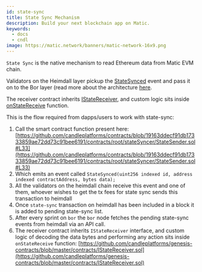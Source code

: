 ```yaml
---
id: state-sync
title: State Sync Mechanism
description: Build your next blockchain app on Matic.
keywords:
  - docs
  - cndl
image: https://matic.network/banners/matic-network-16x9.png 
---
```

`State Sync` is the native mechanism to read Ethereum data from Matic EVM chain. 

Validators on the Heimdall layer pickup the [StateSynced](https://github.com/candleplatforms/contracts/blob/a4c26d59ca6e842af2b8d2265be1da15189e29a4/contracts/root/stateSyncer/StateSender.sol#L24) event and pass it on to the Bor layer (read more about the architecture [here](/docs/contribute/bor/overview). 

The receiver contract inherits [IStateReceiver](https://github.com/candleplatforms/genesis-contracts/blob/master/contracts/IStateReceiver.sol), and custom logic sits inside [onStateReceive](https://github.com/candleplatforms/genesis-contracts/blob/05556cfd91a6879a8190a6828428f50e4912ee1a/contracts/IStateReceiver.sol#L5) function.


This is the flow required from dapps/users to work with state-sync:

1. Call the smart contract function present here: [https://github.com/candleplatforms/contracts/blob/19163ddecf91db17333859ae72dd73c91bee6191/contracts/root/stateSyncer/StateSender.sol#L33](https://github.com/candleplatforms/contracts/blob/19163ddecf91db17333859ae72dd73c91bee6191/contracts/root/stateSyncer/StateSender.sol#L33)
2. Which emits an event called `StateSynced(uint256 indexed id, address indexed contractAddress, bytes data);`
3. All the validators on the heimdall chain receive this event and one of them, whoever wishes to get the tx fees for state sync sends this transaction to heimdall
4. Once `state-sync` transaction on heimdall has been included in a block it is added to pending state-sync list.
5. After every sprint on `bor` the `bor` node fetches the pending state-sync events from heimdall via an API call.
6. The receiver contract inherits `IStateReceiver` interface, and custom logic of decoding the data bytes and performing any action sits inside `onStateReceive` function: [https://github.com/candleplatforms/genesis-contracts/blob/master/contracts/IStateReceiver.sol](https://github.com/candleplatforms/genesis-contracts/blob/master/contracts/IStateReceiver.sol)
